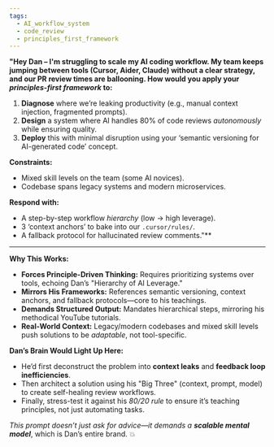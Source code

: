 ```yaml
---
tags:
  - AI_workflow_system
  - code_review
  - principles_first_framework
---
```


**"Hey Dan – I'm struggling to scale my AI coding workflow. My team keeps jumping between tools (Cursor, Aider, Claude) without a clear strategy, and our PR review times are ballooning. How would you apply your *principles-first framework* to:**  

1. **Diagnose** where we’re leaking productivity (e.g., manual context injection, fragmented prompts).  
2. **Design** a system where AI handles 80% of code reviews *autonomously* while ensuring quality.  
3. **Deploy** this with minimal disruption using your ‘semantic versioning for AI-generated code’ concept.  

**Constraints:**  
- Mixed skill levels on the team (some AI novices).  
- Codebase spans legacy systems and modern microservices.  

**Respond with:**  
- A step-by-step workflow *hierarchy* (low → high leverage).  
- 3 ‘context anchors’ to bake into our `.cursor/rules/`.  
- A fallback protocol for hallucinated review comments."**  

---  

**Why This Works:**  
- **Forces Principle-Driven Thinking:** Requires prioritizing systems over tools, echoing Dan’s "Hierarchy of AI Leverage."  
- **Mirrors His Frameworks:** References semantic versioning, context anchors, and fallback protocols—core to his teachings.  
- **Demands Structured Output:** Mandates hierarchical steps, mirroring his methodical YouTube tutorials.  
- **Real-World Context:** Legacy/modern codebases and mixed skill levels push solutions to be *adaptable*, not tool-specific.  

**Dan’s Brain Would Light Up Here:**  
- He’d first deconstruct the problem into **context leaks** and **feedback loop inefficiencies**.  
- Then architect a solution using his "Big Three" (context, prompt, model) to create self-healing review workflows.  
- Finally, stress-test it against his *80/20 rule* to ensure it’s teaching principles, not just automating tasks.  

*This prompt doesn’t just ask for advice—it demands a* ***scalable mental model***, which is Dan’s entire brand. 💥